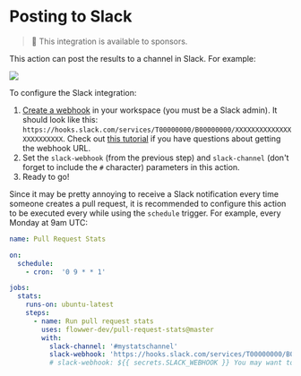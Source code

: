 # Posting to Slack

> 💙 This integration is available to sponsors.

This action can post the results to a channel in Slack. For example:

![](/assets/slack.png)

To configure the Slack integration:

1. [Create a webhook](https://slack.com/help/articles/115005265063-Incoming-webhooks-for-Slack) in your workspace (you must be a Slack admin). It should look like this: `https://hooks.slack.com/services/T00000000/B00000000/XXXXXXXXXXXXXXXXXXXXXXXX`. Check out [this tutorial](https://www.youtube.com/watch?v=6NJuntZSJVA) if you have questions about getting the webhook URL.
2. Set the `slack-webhook` (from the previous step) and `slack-channel` (don't forget to include the `#` character) parameters in this action.
3. Ready to go!

Since it may be pretty annoying to receive a Slack notification every time someone creates a pull request, it is recommended to configure this action to be executed every while using the `schedule` trigger. For example, every Monday at 9am UTC:

```yml
name: Pull Request Stats

on:
  schedule:
    - cron:  '0 9 * * 1'

jobs:
  stats:
    runs-on: ubuntu-latest
    steps:
      - name: Run pull request stats
        uses: flowwer-dev/pull-request-stats@master
        with:
          slack-channel: '#mystatschannel'
          slack-webhook: 'https://hooks.slack.com/services/T00000000/B00000000/XXXXXXXXXXXXXXXXXXXXXXXX'
          # slack-webhook: ${{ secrets.SLACK_WEBHOOK }} You may want to store this value as a secret.
```
